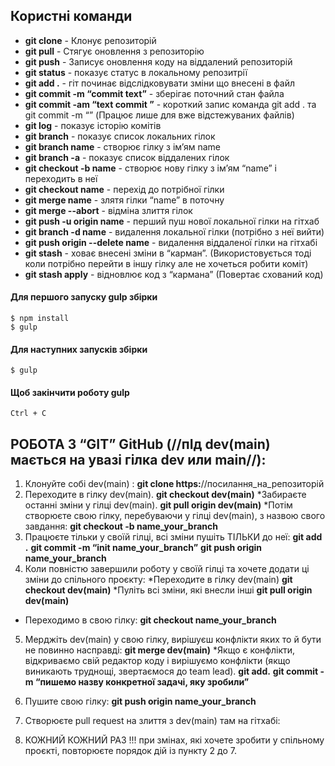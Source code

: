 
## Користні команди 
* **git clone** - Клонує репозиторій
* **git pull** - Стягує оновлення з репозиторію
* **git push** - Записує оновлення коду на віддалений репозиторій
* **git status** - показує статус в локальному репозитрії
* **git add .** - гіт починає відслідковувати зміни що внесені в файл
* **git commit -m “commit text”** - зберігає поточний стан файла 
* **git commit -am “text commit ”** - короткий запис команда git add . та git commit -m “” (Працює лише для вже відстежуваних файлів)
* **git log** - показує історію комітів
* **git branch** - показує список локальних гілок
* **git branch name** - створює гілку з ім’ям name 
* **git branch -a** - показує список віддалених гілок
* **git checkout -b name** - створює нову гілку з ім’ям “name” і переходить в неї
* **git checkout name** - перехід до потрібної гілки
* **git merge name** - злятя гілки “name” в поточну 
* **git merge --abort** -  відміна злиття гілок
* **git push -u origin name** - перший пуш нової локальної гілки на гітхаб
* **git branch -d name** -  видалення локальної гілки (потрібно з неї вийти)
* **git push origin --delete name** - видалення віддаленої гілки на гітхабі
* **git stash** - ховає внесені зміни в “карман”. (Використовується тоді коли потрібно перейти в іншу гілку але не хочеться робити коміт)
* **git stash apply** - відновлює код з “кармана” (Повертає схований код)

#### Для першого запуску gulp збірки

```
$ npm install
$ gulp
```

#### Для наступних запусків збірки
```
$ gulp
```

#### Щоб закінчити роботу gulp

```
Ctrl + C
```
## РОБОТА З “GIT” GitHub (//пІд dev(main) мається на увазі гілка dev или main//):
1. Клонуйте собі dev(main) :
         **git clone https:**//посилання_на_репозиторій
2. Переходите в гілку dev(main).
	**git checkout dev(main)**
        *Забираєте останні зміни у гілці dev(main).
	**git pull origin dev(main)**
       *Потім створюєте свою гілку, перебуваючи у гілці dev(main), з назвою свого завдання:
	**git checkout -b name_your_branch**
3. Працюєте тільки у своїй гілці, всі зміни пушіть ТІЛЬКИ до неї:
 **git add .**
	**git commit -m “init name_your_branch”**
	**git push origin name_your_branch**
4. Коли повністю завершили роботу у своїй гілці та хочете додати ці зміни до спільного проєкту:
*Переходите в гілку dev(main)
**git checkout dev(main)**
*Пуліть всі зміни, які внесли інші
**git pull origin dev(main)**
  * Переходимо в свою гілку:
**git checkout name_your_branch**
5. Мерджіть dev(main) у свою гілку, вирішуєш конфлікти яких то й бути не повинно насправді:
      **git merge dev(main)**
            *Якщо є конфлікти, відкриваємо свій редактор коду і вирішуємо конфлікти (якщо   виникають труднощі, звертаємося до team lead).
                 **git add.**
                 **git commit -m “пишемо назву конкретної задачі, яку зробили”**  
6. Пушите свою гілку:
           **git push origin name_your_branch**
7. Створюєте pull request на злиття з dev(main) там на гітхабі:

8. КОЖНИЙ КОЖНИЙ РАЗ !!! при змінах, які хочете зробити у спільному проєкті, повторюєте порядок дій із пункту 2 до 7.
